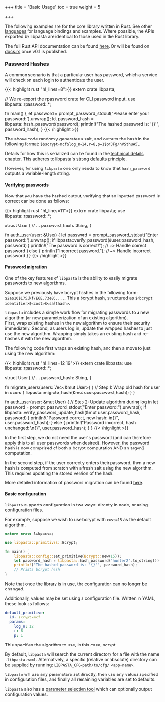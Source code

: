+++
title = "Basic Usage"
toc = true
weight = 5

+++

The following examples are for the core library written in Rust. See [other languages](../../other-languages/)
for language bindings and examples. Where possible, the APIs exported by libpasta are
identical to those used in the Rust library.

The full Rust API documentation can be found [here](../../doc/libpasta).
Or will be found on [docs.rs](https://docs.rs/) once v0.1 is published.

### Password Hashes

A common scenario is that a particular user has password, which a service will check on each login to authenticate the user.

{{< highlight rust "hl_lines=8">}}
extern crate libpasta;

// We re-export the rpassword crate for CLI password input.
use libpasta::rpassword::*;

fn main() {
    let password = prompt_password_stdout("Please enter your password:").unwrap();
    let password_hash = libpasta::hash_password(password);
    println!("The hashed password is: '{}'", password_hash);
}
{{< /highlight >}}

The above code randomly generates a salt, and outputs the hash in the following format:
`$$scrypt-mcf$log_n=14,r=8,p=1$pfJFg/hVSthuA5l`.

Details for how this is serialized can be found in the [technical details chapter](../../technical-details/phc-string-format/). This adheres to libpasta's [strong defaults](../what-is-libpasta#secure-by-default) principle.

However, for using `libpasta` one only needs to know that `hash_password`
outputs a variable-length string.

#### Verifying passwords

Now that you have the hashed output, verifying that an inputted password is correct can be done as follows:


{{< highlight rust "hl_lines=11">}}
extern crate libpasta;
use libpasta::rpassword::*;

struct User {
    // ...
    password_hash: String,
}

fn auth_user(user: &User) {
    let password = prompt_password_stdout("Enter password:").unwrap();
    if libpasta::verify_password(&user.password_hash, password) {
        println!("The password is correct!");
        // ~> Handle correct password
    } else {
        println!("Incorrect password.");
        // ~> Handle incorrect password
    }
}
{{< /highlight >}}

#### Password migration

One of the key features of `libpasta` is the ability to easily migrate passwords
to new algorithms.

Suppose we previously have bcrypt hashes in the following form:
`$2a$10$175ikf/E6E.73e83....`.
This a bcrypt hash, structured as `$<bcrypt identifier>$<cost>$<salthash>`.

`libpasta` includes a simple work flow for migrating passwords to a new
algorithm (or new parameterization of an existing algorithm).  
First, wrap existing hashes in the new algorithm to ensure their 
security immediately. Second, as users log in, update the wrapped hashes to just
use the new algorithm. Wrapping simply takes an existing hash and re-hashes it 
with the new algorithm. 

The following code first wraps an existing hash, and then a move to just using
the new algorithm:

{{< highlight rust "hl_lines=12 19">}}
extern crate libpasta;
use libpasta::rpassword::*;

struct User {
    // ...
    password_hash: String,
}

fn migrate_users(users: Vec<&mut User>) {
    // Step 1: Wrap old hash
    for user in users {
        libpasta::migrate_hash(&mut user.password_hash);
    }
}

fn auth_user(user: &mut User) {
    // Step 2: Update algorithm during log in
    let password = prompt_password_stdout("Enter password:").unwrap();
    if libpasta::verify_password_update_hash(&mut user.password_hash, password) {
        println!("Password correct, new hash: \n{}", user.password_hash);
    } else {
        println!("Password incorrect, hash unchanged: \n{}", user.password_hash);
    }
}
{{< /highlight >}}

In the first step, we do not need the user's password (and can therefore
apply this to all user passwords when desired). However, the password hash is now
comprised of both a bcrypt computation AND an argon2 computation.

In the second step, if the user correctly enters their password, then a new hash
is computed from scratch with a fresh salt using the new algorithm. This
requires updating the stored version of the hash.

More detailed information of password migration can be found
[here](../../advanced/migration).

#### Basic configuration

`libpasta` supports configuration in two ways: directly in code, or using
configuration files.

For example, suppose we wish to use bcrypt with `cost=15` as the default algorithm.

```rust
extern crate libpasta;

use libpasta::primitives::Bcrypt;

fn main() {
    libpasta::config::set_primitive(Bcrypt::new(15));
    let password_hash = libpasta::hash_password("hunter2".to_string());
    println!("The hashed password is: '{}'", password_hash);
    // Prints bcrypt hash
}
```

Note that once the library is in use, the configuration can no longer be
changed.

Additionally, values may be set using a configuration file. Written in YAML,
these look as follows:

```yaml
default_primitive:
  id: scrypt-mcf
  params: 
    log_n: 12
    r: 8
    p: 1
```

This specifies the algorithm to use, in this case, scrypt.

By default, `libpasta` will search the current directory for a file with the name
`.libpasta.yaml`. Alternatively, a specific (relative or absolute) directory
can be supplied by running: `LIBPASTA_CFG=path/to/cfg/ <app-name>`.

`libpasta` will use any parameters set directly, then use any values
specified in configuration files, and finally all remaining variables are set
to defaults.

`libpasta` also has a [parameter selection tool](../../advanced/tuning) which
can optionally output configuration values. 
